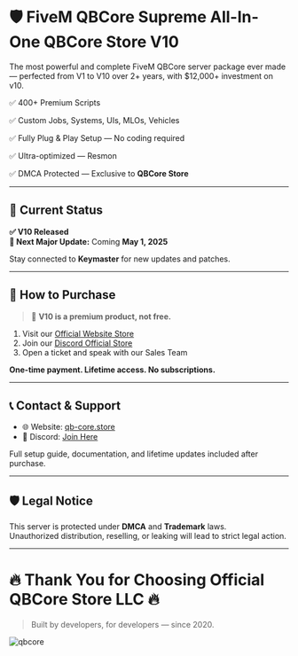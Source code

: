 # 🛡️ FiveM QBCore Supreme All-In-One QBCore Store V10

The most powerful and complete FiveM QBCore server package ever made — perfected from V1 to V10 over 2+ years, with $12,000+ investment on v10.

✅ 400+ Premium Scripts  

✅ Custom Jobs, Systems, UIs, MLOs, Vehicles  

✅ Fully Plug & Play Setup — No coding required  

✅ Ultra-optimized — Resmon

✅ DMCA Protected — Exclusive to **QBCore Store**

---

## 🚀 Current Status

**✅ V10 Released**  
**📢 Next Major Update:** Coming **May 1, 2025**

Stay connected to **Keymaster** for new updates and patches.

---

## 🛒 How to Purchase

> 📌 **V10 is a premium product, not free.**

1. Visit our [Official Website Store](https://fivem-qbcore.com/)  
2. Join our [Discord Official Store](https://discord.gg/qbcoreframework)  
3. Open a ticket and speak with our Sales Team  

**One-time payment. Lifetime access. No subscriptions.**

---

## 📞 Contact & Support

- 🌐 Website: [qb-core.store](https://fivem-qbcore.com)  
- 💬 Discord: [Join Here](https://discord.gg/qbcoreframework)

Full setup guide, documentation, and lifetime updates included after purchase.

---

## 🛡️ Legal Notice

This server is protected under **DMCA** and **Trademark** laws.  
Unauthorized distribution, reselling, or leaking will lead to strict legal action.

---

# 🔥 Thank You for Choosing Official QBCore Store LLC 🔥  
> Built by developers, for developers — since 2020.




![qbcore](https://github.com/user-attachments/assets/3ba362ca-65b7-481e-87d1-f82de793482e)
